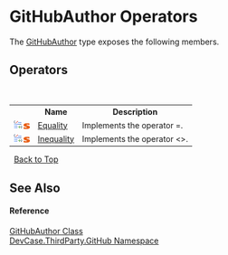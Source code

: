 # GitHubAuthor Operators
 

The <a href="T_DevCase_ThirdParty_GitHub_GitHubAuthor">GitHubAuthor</a> type exposes the following members.


## Operators
&nbsp;<table><tr><th></th><th>Name</th><th>Description</th></tr><tr><td>![Public operator](media/puboperator.gif "Public operator")![Static member](media/static.gif "Static member")</td><td><a href="M_DevCase_ThirdParty_GitHub_GitHubAuthor_op_Equality">Equality</a></td><td>
Implements the operator =.</td></tr><tr><td>![Public operator](media/puboperator.gif "Public operator")![Static member](media/static.gif "Static member")</td><td><a href="M_DevCase_ThirdParty_GitHub_GitHubAuthor_op_Inequality">Inequality</a></td><td>
Implements the operator <>.</td></tr></table>&nbsp;
<a href="#githubauthor-operators">Back to Top</a>

## See Also


#### Reference
<a href="T_DevCase_ThirdParty_GitHub_GitHubAuthor">GitHubAuthor Class</a><br /><a href="N_DevCase_ThirdParty_GitHub">DevCase.ThirdParty.GitHub Namespace</a><br />